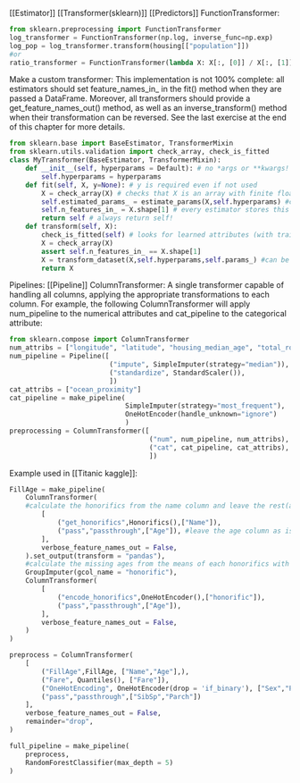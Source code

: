 [[Estimator]]
[[Transformer(sklearn)]]
[[Predictors]]
FunctionTransformer:
```python
from sklearn.preprocessing import FunctionTransformer
log_transformer = FunctionTransformer(np.log, inverse_func=np.exp)
log_pop = log_transformer.transform(housing[["population"]])
#or
ratio_transformer = FunctionTransformer(lambda X: X[:, [0]] / X[:, [1]]) ratio_transformer.transform(np.array([[1., 2.], [3., 4.]]))
```

Make a custom transformer:
This implementation is not 100% complete: all estimators should set feature_names_in_ in the fit() method when they are passed a DataFrame. Moreover, all transformers should provide a get_feature_names_out() method, as well as an inverse_transform() method when their transformation can be reversed. See the last exercise at the end of this chapter for more details.
```python
from sklearn.base import BaseEstimator, TransformerMixin 
from sklearn.utils.validation import check_array, check_is_fitted 
class MyTransformer(BaseEstimator, TransformerMixin):
	def __init__(self, hyperparams = Default): # no *args or **kwargs! 
		self.hyperparams = hyperparams 
	def fit(self, X, y=None): # y is required even if not used
		X = check_array(X) # checks that X is an array with finite float values
		self.estimated_params_ = estimate_params(X,self.hyperparams) #can be separate or here 
		self.n_features_in_ = X.shape[1] # every estimator stores this in fit() 
		return self # always return self! 
	def transform(self, X): 
		check_is_fitted(self) # looks for learned attributes (with trailing _) 
		X = check_array(X) 
		assert self.n_features_in_ == X.shape[1] 
		X = transform_dataset(X,self.hyperparams,self.params_) #can be separate or here 
		return X
```

Pipelines:
[[Pipeline]]
ColumnTransformer:
A single transformer capable of handling all columns, applying the appropriate transformations to each column.  For example, the following ColumnTransformer will apply num_pipeline to the numerical attributes and cat_pipeline to the categorical attribute:
```python
from sklearn.compose import ColumnTransformer
num_attribs = ["longitude", "latitude", "housing_median_age", "total_rooms", "total_bedrooms", "population", "households", "median_income"] 
num_pipeline = Pipeline([
						 ("impute", SimpleImputer(strategy="median")), 
						 ("standardize", StandardScaler()), 
						 ])
cat_attribs = ["ocean_proximity"] 
cat_pipeline = make_pipeline(
							 SimpleImputer(strategy="most_frequent"),
							 OneHotEncoder(handle_unknown="ignore")
							 )
preprocessing = ColumnTransformer([
								   ("num", num_pipeline, num_attribs),
								   ("cat", cat_pipeline, cat_attribs), 
								   ])
```

Example used in [[Titanic kaggle]]:
```python
FillAge = make_pipeline(
    ColumnTransformer(
    #calculate the honorifics from the name column and leave the rest(age) as is
        [
            ("get_honorifics",Honorifics(),["Name"]),
            ("pass","passthrough",["Age"]), #leave the age column as is, if not added it drops it
        ],
        verbose_feature_names_out = False,
    ).set_output(transform = "pandas"),
    #calculate the missing ages from the means of each honorifics with GroupImputer
    GroupImputer(gcol_name = "honorific"),
    ColumnTransformer(
        [
            ("encode_honorifics",OneHotEncoder(),["honorific"]),
            ("pass","passthrough",["Age"]),
        ],
        verbose_feature_names_out = False,
    )
)

preprocess = ColumnTransformer(
    [
        ("FillAge",FillAge, ["Name","Age"],),
        ("Fare", Quantiles(), ["Fare"]),
        ("OneHotEncoding", OneHotEncoder(drop = 'if_binary'), ["Sex","Pclass","Embarked"]),
        ("pass","passthrough",["SibSp","Parch"])
    ],
    verbose_feature_names_out = False,
    remainder="drop",
)

full_pipeline = make_pipeline(
    preprocess,
    RandomForestClassifier(max_depth = 5)
)
```
